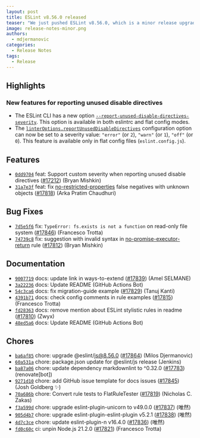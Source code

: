```yaml
---
layout: post
title: ESLint v8.56.0 released
teaser: "We just pushed ESLint v8.56.0, which is a minor release upgrade of ESLint. This release adds some new features and fixes several bugs found in the previous release."
image: release-notes-minor.png
authors:
  - mdjermanovic
categories:
  - Release Notes
tags:
  - Release
---
```



## Highlights

### New features for reporting unused disable directives

* The ESLint CLI has a new option [`--report-unused-disable-directives-severity`](/docs/latest/use/command-line-interface#--report-unused-disable-directives-severity). This option is available in both eslintrc and flat config modes.
* The [`linterOptions.reportUnusedDisableDirectives`](/docs/latest/use/configure/configuration-files-new#reporting-unused-disable-directives) configuration option can now be set to a severity value: `"error"` (or `2`), `"warn"` (or `1`), `"off"` (or `0`). This feature is available only in flat config files (`eslint.config.js`).






## Features


* [`0dd9704`](https://github.com/eslint/eslint/commit/0dd9704c4751e1cd02039f7d6485fee09bbccbf6) feat: Support custom severity when reporting unused disable directives ([#17212](https://github.com/eslint/eslint/issues/17212)) (Bryan Mishkin)
* [`31a7e3f`](https://github.com/eslint/eslint/commit/31a7e3fde491e36496b54e8905c766b31162d776) feat: fix [no-restricted-properties](/docs/rules/no-restricted-properties) false negatives with unknown objects ([#17818](https://github.com/eslint/eslint/issues/17818)) (Arka Pratim Chaudhuri)






## Bug Fixes


* [`7d5e5f6`](https://github.com/eslint/eslint/commit/7d5e5f68849ae80caec0fc96ecceebccd348deec) fix: `TypeError: fs.exists is not a function` on read-only file system ([#17846](https://github.com/eslint/eslint/issues/17846)) (Francesco Trotta)
* [`74739c8`](https://github.com/eslint/eslint/commit/74739c849bbb6547b0e555ed8bb2ba1cbe0fdce4) fix: suggestion with invalid syntax in [no-promise-executor-return](/docs/rules/no-promise-executor-return) rule ([#17812](https://github.com/eslint/eslint/issues/17812)) (Bryan Mishkin)




## Documentation


* [`9007719`](https://github.com/eslint/eslint/commit/90077199fe519953f9af8664bf947db4e4958514) docs: update link in ways-to-extend ([#17839](https://github.com/eslint/eslint/issues/17839)) (Amel SELMANE)
* [`3a22236`](https://github.com/eslint/eslint/commit/3a22236f8d10af8a5bcafe56092651d3d681c99d) docs: Update README (GitHub Actions Bot)
* [`54c3ca6`](https://github.com/eslint/eslint/commit/54c3ca6f2dcd2a7afd53f42fc32055a25587259e) docs: fix migration-guide example ([#17829](https://github.com/eslint/eslint/issues/17829)) (Tanuj Kanti)
* [`4391b71`](https://github.com/eslint/eslint/commit/4391b71e62b15e54b0493f0dce1ea053ebbc0689) docs: check config comments in rule examples ([#17815](https://github.com/eslint/eslint/issues/17815)) (Francesco Trotta)
* [`fd28363`](https://github.com/eslint/eslint/commit/fd2836342c2be4751b05fe0ba7cece17d1edecc8) docs: remove mention about ESLint stylistic rules in readme ([#17810](https://github.com/eslint/eslint/issues/17810)) (Zwyx)
* [`48ed5a6`](https://github.com/eslint/eslint/commit/48ed5a6dad478a14d3e823f137455c523f373e0b) docs: Update README (GitHub Actions Bot)








## Chores


* [`ba6af85`](https://github.com/eslint/eslint/commit/ba6af85c7d8ba55d37f8663aee949d148e441c1a) chore: upgrade @eslint/js@8.56.0 ([#17864](https://github.com/eslint/eslint/issues/17864)) (Milos Djermanovic)
* [`60a531a`](https://github.com/eslint/eslint/commit/60a531a9c0811ddf718e26b9136e133f580b6c36) chore: package.json update for @eslint/js release (Jenkins)
* [`ba87a06`](https://github.com/eslint/eslint/commit/ba87a0651a65b52c3ac442b512dd9f4c2b4c5f57) chore: update dependency markdownlint to ^0.32.0 ([#17783](https://github.com/eslint/eslint/issues/17783)) (renovate[bot])
* [`9271d10`](https://github.com/eslint/eslint/commit/9271d10d9eabeafb0129a090f29191bfd14273c0) chore: add GitHub issue template for docs issues ([#17845](https://github.com/eslint/eslint/issues/17845)) (Josh Goldberg ✨)
* [`70a686b`](https://github.com/eslint/eslint/commit/70a686b3c1feac5eca98bbff9bd67175f550d5db) chore: Convert rule tests to FlatRuleTester ([#17819](https://github.com/eslint/eslint/issues/17819)) (Nicholas C. Zakas)
* [`f3a599d`](https://github.com/eslint/eslint/commit/f3a599d34c7080fc0b2c9a60b5e54dc98c22867c) chore: upgrade eslint-plugin-unicorn to v49.0.0 ([#17837](https://github.com/eslint/eslint/issues/17837)) (唯然)
* [`905d4b7`](https://github.com/eslint/eslint/commit/905d4b75ab2df42aba30622cee0f66b511397e2c) chore: upgrade eslint-plugin-eslint-plugin v5.2.1 ([#17838](https://github.com/eslint/eslint/issues/17838)) (唯然)
* [`4d7c3ce`](https://github.com/eslint/eslint/commit/4d7c3ce246e6b499f472342ef59496a47cc033d6) chore: update eslint-plugin-n v16.4.0 ([#17836](https://github.com/eslint/eslint/issues/17836)) (唯然)
* [`fd0c60c`](https://github.com/eslint/eslint/commit/fd0c60c3be1f213e5a6d69d8a3248e963619e155) ci: unpin Node.js 21.2.0 ([#17821](https://github.com/eslint/eslint/issues/17821)) (Francesco Trotta)


